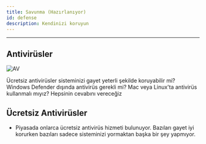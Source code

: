 ```yaml
---
title: Savunma (Hazırlanıyor)
id: defense
description: Kendinizi koruyun
---
```

**********************************************************

## Antivirüsler

![AV](https://thumbs.dreamstime.com/b/man-laptop-shield-lock-screen-anti-virus-software-anti-malware-spyware-trojan-adware-as-internet-security-126558232.jpg)

Ücretsiz antivirüsler sisteminizi gayet yeterli şekilde koruyabilir mi? Windows Defender dışında antivirüs gerekli mi? Mac veya Linux'ta antivirüs kullanmalı mıyız? Hepsinin cevabını vereceğiz

## Ücretsiz Antivirüsler

* Piyasada onlarca ücretsiz antivirüs hizmeti bulunuyor. Bazıları gayet iyi korurken bazıları sadece sisteminizi yormaktan başka bir şey yapmıyor.